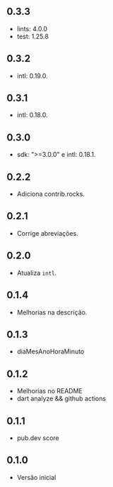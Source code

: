 ## 0.3.3

- lints: 4.0.0
- test: 1.25.8

## 0.3.2

- intl: 0.19.0.

## 0.3.1

- intl: 0.18.0.

## 0.3.0

- sdk: ">=3.0.0" e intl: 0.18.1.

## 0.2.2

- Adiciona contrib.rocks.

## 0.2.1

- Corrige abreviações.

## 0.2.0

- Atualiza `intl`.

## 0.1.4

- Melhorias na descrição.

## 0.1.3

- diaMesAnoHoraMinuto

## 0.1.2

- Melhorias no README
- dart analyze && github actions

## 0.1.1

- pub.dev score

## 0.1.0

- Versão inicial
